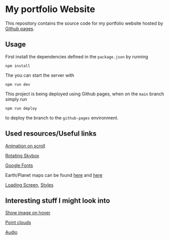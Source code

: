 # My portfolio Website

This repository contains the source code for my portfolio website hosted by [Github pages](https://nikkelm.github.io/).

## Usage

First install the dependencies defined in the `package.json` by running

```terminal
npm install
```

The you can start the server with

```terminal
npm run dev
```

This project is being deployed using Github pages, when on the `main` branch simply run

```terminal
npm run deploy
```

to deploy the branch to the `github-pages` environment.
 
## Used resources/Useful links

[Animation on scroll](https://sbcode.net/threejs/animate-on-scroll/)

[Rotating Skybox](https://codinhood.com/post/create-skybox-with-threejs)

[Google Fonts](https://fonts.google.com/)

Earth/Planet maps can be found [here](http://www.celestiamotherlode.net/catalog/earthbumpspec.html) and [here](http://planetpixelemporium.com/planets.html)

[Loading Screen](https://discourse.threejs.org/t/basic-loading-screen/2332), [Styles](https://freefrontend.com/css-loaders/)

## Interesting stuff I might look into

[Show image on hover](https://linkpeek.com/blog/display-image-on-hover-using-html-javascript-and-css.html)

[Point clouds](https://dev.to/maniflames/pointcloud-effect-in-three-js-3eic)

[Audio](https://stackoverflow.com/questions/47814060/how-to-play-audio-in-three-js)